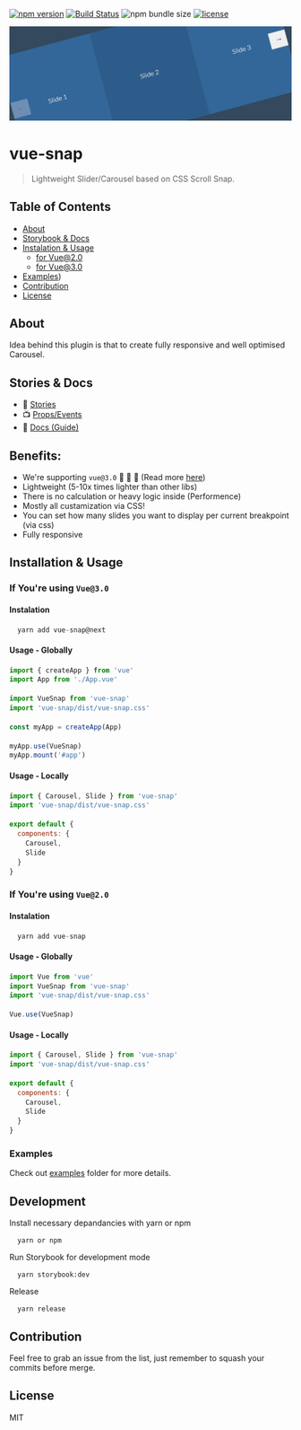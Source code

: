 [![npm version](https://badge.fury.io/js/vue-snap.svg)](https://badge.fury.io/js/vue-snap)
[![Build Status](https://travis-ci.org/bartdominiak/vue-snap.svg?branch=master)](https://travis-ci.org/bartdominiak/vue-snap)
![npm bundle size](https://img.shields.io/bundlephobia/minzip/vue-snap)
[![license](https://img.shields.io/github/license/mashape/apistatus.svg)](https://github.com/bartdominiak/vue-snap/blob/master/LICENSE.md)

<div align="left">
  <img width="750" heigth="250" src="/static/logo-snap.jpg" alt="vue-snap logo">
</div>

# vue-snap
> Lightweight Slider/Carousel based on CSS Scroll Snap.

## Table of Contents
- [About](#about)
- [Storybook & Docs](#stories--docs)
- [Instalation & Usage](#installation--usage)
  - [for Vue@2.0](#if-youre-using-vue20)
  - [for Vue@3.0](#if-youre-using-vue30)
- [Examples](#examples))
- [Contribution](#contribution)
- [License](#license)

## About
Idea behind this plugin is that to create fully responsive and well optimised Carousel.

## Stories & Docs
- 📕 [Stories](https://vue-snap.surge.sh)
- 📺 [Props/Events](https://vue-snap.surge.sh/?path=/docs/carousel--default)
- 📖 [Docs (Guide)](https://bartdominiak.github.io/vue-snap)

## Benefits:
- We're supporting `vue@3.0` 🎉 🎉 🎉 (Read more [here](#if-youre-using-vue30))
- Lightweight (5-10x times lighter than other libs)
- There is no calculation or heavy logic inside (Performence)
- Mostly all custamization via CSS!
- You can set how many slides you want to display per current breakpoint (via css)
- Fully responsive

## Installation & Usage
### If You're using `Vue@3.0`
#### Instalation

```js
  yarn add vue-snap@next
```

#### Usage - Globally

```js
import { createApp } from 'vue'
import App from './App.vue'

import VueSnap from 'vue-snap'
import 'vue-snap/dist/vue-snap.css'

const myApp = createApp(App)

myApp.use(VueSnap)
myApp.mount('#app')
```

#### Usage - Locally

```js
import { Carousel, Slide } from 'vue-snap'
import 'vue-snap/dist/vue-snap.css'

export default {
  components: {
    Carousel,
    Slide
  }
}
```

### If You're using `Vue@2.0`
#### Instalation

```js
  yarn add vue-snap
```

#### Usage - Globally

```js
import Vue from 'vue'
import VueSnap from 'vue-snap'
import 'vue-snap/dist/vue-snap.css'

Vue.use(VueSnap)
```

#### Usage - Locally

```js
import { Carousel, Slide } from 'vue-snap'
import 'vue-snap/dist/vue-snap.css'

export default {
  components: {
    Carousel,
    Slide
  }
}
```

### Examples
Check out [examples](https://github.com/bartdominiak/vue-snap/tree/master/examples) folder for more details.

## Development

Install necessary depandancies with yarn or npm
```
  yarn or npm
```

Run Storybook for development mode
```
  yarn storybook:dev
```

Release
```
  yarn release
```

## Contribution
Feel free to grab an issue from the list, just remember to squash your commits before merge.

## License
MIT
